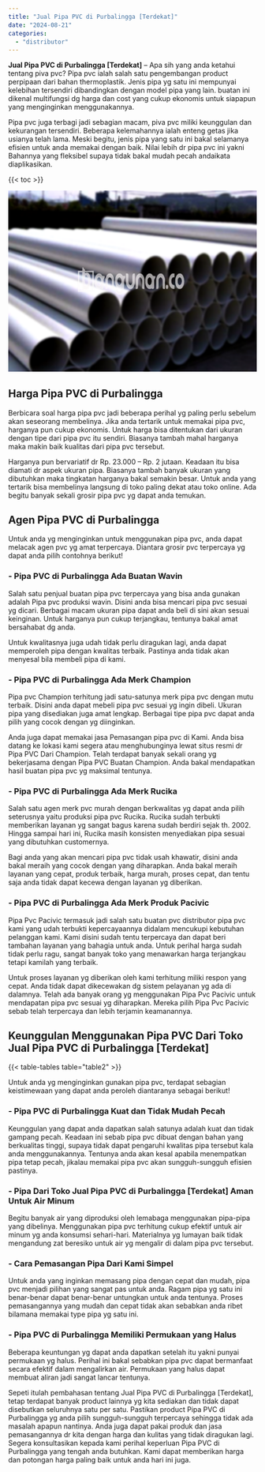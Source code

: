 ```yaml
---
title: "Jual Pipa PVC di Purbalingga [Terdekat]"
date: "2024-08-21"
categories: 
  - "distributor"
---
```


**Jual Pipa PVC di Purbalingga \[Terdekat\]** – Apa sih yang anda ketahui tentang piva pvc? Pipa pvc ialah salah satu pengembangan product perpipaan dari bahan thermoplastik. Jenis pipa yg satu ini mempunyai kelebihan tersendiri dibandingkan dengan model pipa yang lain. buatan ini dikenal multifungsi dg harga dan cost yang cukup ekonomis untuk siapapun yang menginginkan menggunakannya.

Pipa pvc juga terbagi jadi sebagian macam, piva pvc miliki keunggulan dan kekurangan tersendiri. Beberapa kelemahannya ialah enteng getas jika usianya telah lama. Meski begitu, jenis pipa yang satu ini bakal selamanya efisien untuk anda memakai dengan baik. Nilai lebih dr pipa pvc ini yakni Bahannya yang fleksibel supaya tidak bakal mudah pecah andaikata diaplikasikan.

{{< toc >}}

![Jual Pipa PVC di Purbalingga [Terdekat]](/images/jaul-pipa-pvc-06.png)

## Harga Pipa PVC di Purbalingga

Berbicara soal harga pipa pvc jadi beberapa perihal yg paling perlu sebelum akan seseorang membelinya. Jika anda tertarik untuk memakai pipa pvc, harganya pun cukup ekonomis. Untuk harga bisa ditentukan dari ukuran dengan tipe dari pipa pvc itu sendiri. Biasanya tambah mahal harganya maka makin baik kualitas dari pipa pvc tersebut.

Harganya pun bervariatif dr Rp. 23.000 – Rp. 2 jutaan. Keadaan itu bisa diamati dr aspek ukuran pipa. Biasanya tambah banyak ukuran yang dibutuhkan maka tingkatan harganya bakal semakin besar. Untuk anda yang tertarik bisa membelinya langsung di toko paling dekat atau toko online. Ada begitu banyak sekali grosir pipa pvc yg dapat anda temukan.

## Agen Pipa PVC di Purbalingga

Untuk anda yg menginginkan untuk menggunakan pipa pvc, anda dapat melacak agen pvc yg amat terpercaya. Diantara grosir pvc terpercaya yg dapat anda pilih contohnya berikut!

### \- Pipa PVC di Purbalingga Ada Buatan Wavin

Salah satu penjual buatan pipa pvc terpercaya yang bisa anda gunakan adalah Pipa pvc produksi wavin. Disini anda bisa mencari pipa pvc sesuai yg dicari. Berbagai macam ukuran pipa dapat anda beli di sini akan sesuai keinginan. Untuk harganya pun cukup terjangkau, tentunya bakal amat bersahabat dg anda.

Untuk kwalitasnya juga udah tidak perlu diragukan lagi, anda dapat memperoleh pipa dengan kwalitas terbaik. Pastinya anda tidak akan menyesal bila membeli pipa di kami.

### \- Pipa PVC di Purbalingga Ada Merk Champion

Pipa pvc Champion terhitung jadi satu-satunya merk pipa pvc dengan mutu terbaik. Disini anda dapat mebeli pipa pvc sesuai yg ingin dibeli. Ukuran pipa yang disediakan juga amat lengkap. Berbagai tipe pipa pvc dapat anda pilih yang cocok dengan yg diinginkan.

Anda juga dapat memakai jasa Pemasangan pipa pvc di Kami. Anda bisa datang ke lokasi kami segera atau menghubunginya lewat situs resmi dr Pipa PVC Dari Champion. Telah terdapat banyak sekali orang yg bekerjasama dengan Pipa PVC Buatan Champion. Anda bakal mendapatkan hasil buatan pipa pvc yg maksimal tentunya.

### \- Pipa PVC di Purbalingga Ada Merk Rucika

Salah satu agen merk pvc murah dengan berkwalitas yg dapat anda pilih seterusnya yaitu produksi pipa pvc Rucika. Rucika sudah terbukti memberikan layanan yg sangat bagus karena sudah berdiri sejak th. 2002. Hingga sampai hari ini, Rucika masih konsisten menyediakan pipa sesuai yang dibutuhkan customernya.

Bagi anda yang akan mencari pipa pvc tidak usah khawatir, disini anda bakal meraih yang cocok dengan yang diharapkan. Anda bakal meraih layanan yang cepat, produk terbaik, harga murah, proses cepat, dan tentu saja anda tidak dapat kecewa dengan layanan yg diberikan.

### \- Pipa PVC di Purbalingga Ada Merk Produk Pacivic

Pipa Pvc Pacivic termasuk jadi salah satu buatan pvc distributor pipa pvc kami yang udah terbukti kepercayaannya didalam mencukupi kebutuhan pelanggan kami. Kami disini sudah tentu terpercaya dan dapat beri tambahan layanan yang bahagia untuk anda. Untuk perihal harga sudah tidak perlu ragu, sangat banyak toko yang menawarkan harga terjangkau tetapi kamilah yang terbaik.

Untuk proses layanan yg diberikan oleh kami terhitung miliki respon yang cepat. Anda tidak dapat dikecewakan dg sistem pelayanan yg ada di dalamnya. Telah ada banyak orang yg menggunakan Pipa Pvc Pacivic untuk mendapatan pipa pvc sesuai yg diharapkan. Mereka pilih Pipa Pvc Pacivic sebab telah terpercaya dan lebih terjamin keamanannya.

## Keunggulan Menggunakan Pipa PVC Dari Toko Jual Pipa PVC di Purbalingga \[Terdekat\]

{{< table-tables table="table2" >}}

Untuk anda yg menginginkan gunakan pipa pvc, terdapat sebagian keistimewaan yang dapat anda peroleh diantaranya sebagai berikut!

### \- Pipa PVC di Purbalingga Kuat dan Tidak Mudah Pecah

Keunggulan yang dapat anda dapatkan salah satunya adalah kuat dan tidak gampang pecah. Keadaan ini sebab pipa pvc dibuat dengan bahan yang berkualitas tinggi, supaya tidak dapat pengaruhi kwalitas pipa tersebut kala anda menggunakannya. Tentunya anda akan kesal apabila menempatkan pipa tetap pecah, jikalau memakai pipa pvc akan sungguh-sungguh efisien pastinya.

### \- Pipa Dari Toko Jual Pipa PVC di Purbalingga \[Terdekat\] Aman Untuk Air Minum

Begitu banyak air yang diproduksi oleh lemabaga menggunakan pipa-pipa yang dibelinya. Menggunakan pipa pvc terhitung cukup efektif untuk air minum yg anda konsumsi sehari-hari. Materialnya yg lumayan baik tidak mengandung zat beresiko untuk air yg mengalir di dalam pipa pvc tersebut.

### \- Cara Pemasangan Pipa Dari Kami Simpel

Untuk anda yang inginkan memasang pipa dengan cepat dan mudah, pipa pvc menjadi pilihan yang sangat pas untuk anda. Ragam pipa yg satu ini benar-benar dapat benar-benar untungkan untuk anda tentunya. Proses pemasangannya yang mudah dan cepat tidak akan sebabkan anda ribet bilamana memakai type pipa yg satu ini.

### \- Pipa PVC di Purbalingga Memiliki Permukaan yang Halus

Beberapa keuntungan yg dapat anda dapatkan setelah itu yakni punyai permukaan yg halus. Perihal ini bakal sebabkan pipa pvc dapat bermanfaat secara efektif dalam mengalirkan air. Permukaan yang halus dapat membuat aliran jadi sangat lancar tentunya.

Sepeti itulah pembahasan tentang Jual Pipa PVC di Purbalingga \[Terdekat\], tetap terdapat banyak product lainnya yg kita sediakan dan tidak dapat disebutkan seluruhnya satu per satu. Pastikan product Pipa PVC di Purbalingga yg anda pilih sungguh-sungguh terpercaya sehingga tidak ada masalah apapun nantinya. Anda juga dapat pakai produk dan jasa pemasangannya dr kita dengan harga dan kulitas yang tidak diragukan lagi. Segera konsultasikan kepada kami perihal keperluan Pipa PVC di Purbalingga yang tengah anda butuhkan. Kami dapat memberikan harga dan potongan harga paling baik untuk anda hari ini juga.
